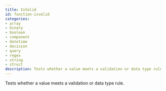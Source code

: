 ```yaml
---
title: IsValid
id: function-isvalid
categories:
- array
- binary
- boolean
- component
- datetime
- decision
- query
- regex
- string
- struct
description: Tests whether a value meets a validation or data type rule.
---
```


Tests whether a value meets a validation or data type rule.
